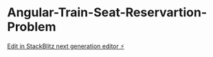 # Angular-Train-Seat-Reservartion-Problem

[Edit in StackBlitz next generation editor ⚡️](https://stackblitz.com/~/github.com/THARUNPUTANI/Angular-Train-Seat-Reservartion-Problem)